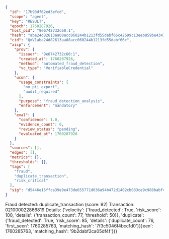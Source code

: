 ```json
{
  "id": "17b98df62ed3efcd",
  "scope": "agent",
  "key": "RESULT",
  "epoch": 1760287926,
  "host_pid": "9e6742732c60:1",
  "hash": "aba24d82613aa08acc060244b1213fd55dabf66c42699c13eeb859be4347f890",
  "cid": "QmV1aba24d82613aa08acc060244b1213fd55dabf66c",
  "aicp": {
    "prov": {
      "issuer": "9e6742732c60:1",
      "created_at": 1760287926,
      "method": "automated_fraud_detection",
      "vc_type": "VerifiableCredential"
    },
    "ucon": {
      "usage_constraints": [
        "no_pii_export",
        "audit_required"
      ],
      "purpose": "fraud_detection_analysis",
      "enforcement": "mandatory"
    },
    "eval": {
      "confidence": 1.0,
      "evidence_count": 0,
      "review_status": "pending",
      "evaluated_at": 1760287926
    }
  },
  "sources": [],
  "edges": [],
  "metrics": {},
  "thresholds": {},
  "tags": [
    "fraud",
    "duplicate_transaction",
    "risk_critical"
  ],
  "sig": "d5446e15ffca39e9e473de655771d036a94b472d1402cb083ce9c988babfc991"
}
```

Fraud detected: duplicate_transaction (score: 92)
Transaction: 021000022866819
Details: {'velocity': {'fraud_detected': True, 'risk_score': 100, 'details': {'transaction_count': 77, 'threshold': 50}}, 'duplicate': {'fraud_detected': True, 'risk_score': 85, 'details': {'duplicate_count': 76, 'first_seen': 1760285763, 'matching_hash': '7f3c5046f4bcc1d0'}}}een': 1760285763, 'matching_hash': '9b2dabf2ca05df4f'}}}
